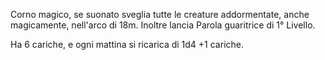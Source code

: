 Corno magico, se suonato sveglia tutte le creature addormentate, anche magicamente, nell'arco di 18m. Inoltre lancia Parola guaritrice di 1° Livello.

Ha 6 cariche, e ogni mattina si ricarica di 1d4 +1 cariche.
